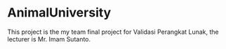 # AnimalUniversity
This project is the my team final project for Validasi Perangkat Lunak, the lecturer is Mr. Imam Sutanto.
